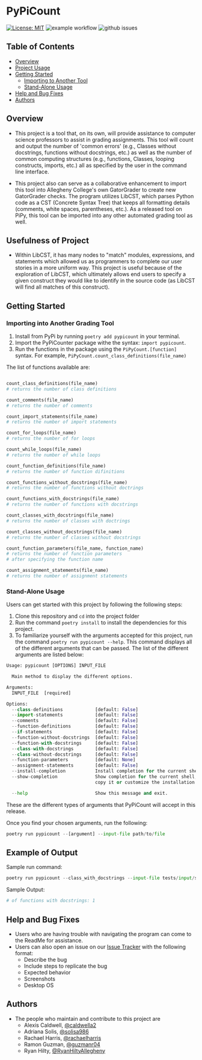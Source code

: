 # PyPiCount

[![License: MIT](https://img.shields.io/badge/License-MIT-yellow.svg)](https://opensource.org/licenses/MIT)
![example workflow](https://github.com/cmpsc-481-s22-m1/PyPiCounter/actions/workflows/main.yml/badge.svg)
![github issues](https://img.shields.io/github/issues/cmpsc-481-s22-m1/PyPiCounter)

## Table of Contents

- [Overview](#overview)
- [Project Usage](#usefulness-of-project)
- [Getting Started](#getting-started)
  - [Importing to Another Tool](#importing-into-another-grading-tool)
  - [Stand-Alone Usage](#stand-alone-usage)
- [Help and Bug Fixes](#help-and-bug-fixes)
- [Authors](#authors)

## Overview

- This project is a tool that, on its own, will provide assistance to
computer science professors to assist in grading assignments.
This tool will count and output the number of 'common errors'
(e.g., Classes without docstrings, functions without docstrings, etc.)
as well as the number of common computing structures (e.g.,
functions, Classes, looping constructs, imports, etc.)
all as specified by the user in the command line interface.

- This project also can serve as a collaborative enhancement
to import this tool into Allegheny College's
own GatorGrader to create new GatorGrader checks.
The program utilizes LibCST, which parses Python
code as a CST (Concrete Syntax Tree)
that keeps all formatting details (comments,
white spaces, parentheses, etc.).
As a released tool on PiPy, this tool can be imported into
any other automated grading tool as well.

## Usefulness of Project

- Within LibCST, it has many nodes to "match" modules, expressions, and
statements which allowed us as programmers to complete our user stories in a
more uniform way. This project is useful because of the exploration of LibCST,
which ultimately allows end users to specify a given construct they would like
to identify in the source code (as LibCST will find all matches of this construct).

## Getting Started

### Importing into Another Grading Tool

1. Install from PyPi by running `poetry add pypicount` in your terminal.
2. Import the PyPiCounter package withe the syntax: `import pypicount`.
3. Run the functions in the package using the `PiPyCount.[function]` syntax.
For example, `PiPyCount.count_class_definitions(file_name)`

The list of functions available are:

```python

count_class_definitions(file_name)                           
# returns the number of class definitions

count_comments(file_name)                                    
# returns the number of comments

count_import_statements(file_name)                           
# returns the number of import statements

count_for_loops(file_name)                                   
# returns the number of for loops

count_while_loops(file_name)                                 
# returns the number of while loops

count_function_definitions(file_name)                        
# returns the number of function difinitions  

count_functions_without_docstrings(file_name)                
# returns the number of functions without doctrings

count_functions_with_docstrings(file_name)                   
# returns the number of functions with docstrings

count_classes_with_docstrings(file_name)                     
# returns the number of classes with doctrings

count_classes_without_docstrings(file_name)                  
# returns the number of classes without docstrings

count_function_parameters(file_name, function_name)          
# returns the number of function parameters
# after specifying the function name

count_assignment_statements(file_name)                       
# returns the number of assignment statements

```

### Stand-Alone Usage

Users can get started with this project by following the following steps:

1. Clone this repository and `cd` into the project folder
2. Run the command ```poetry install``` to install the dependencies for this project.
3. To familiarize yourself with the arguments accepted for this project, run the
command ```poetry run pypicount --help```. This command displays all of the
different arguments that can be passed. The list of the different arguments
are listed below:

  ```python
  Usage: pypicount [OPTIONS] INPUT_FILE

    Main method to display the different options.

  Arguments:
    INPUT_FILE  [required]

  Options:
    --class-definitions            [default: False]
    --import-statements            [default: False]
    --comments                     [default: False]
    --function-definitions         [default: False]
    --if-statements                [default: False]
    --function-without-docstrings  [default: False]
    --function-with-docstrings     [default: False]
    --class-with-docstrings        [default: False]
    --class-without-docstrings     [default: False]
    --function-parameters          [default: None]
    --assignment-statements        [default: False]
    --install-completion           Install completion for the current shell.
    --show-completion              Show completion for the current shell, to
                                   copy it or customize the installation.

    --help                         Show this message and exit.
  ```

These are the different types of arguments that PyPiCount will accept in this release.

Once you find your chosen arguments, run the following:

```python
poetry run pypicount --[argument] --input-file path/to/file
```

## Example of Output

Sample run command:

```python
poetry run pypicount --class_with_docstrings --input-file tests/input/sample_file.py
```

Sample Output:

```python
# of functions with docstrings: 1
```

## Help and Bug Fixes

- Users who are having trouble with navigating the program can come to the ReadMe
for assistance.
- Users can also open an issue on our [Issue Tracker](https://github.com/cmpsc-481-s22-m1/PyCount/issues)
with the following format:
  - Describe the bug
  - Include steps to replicate the bug
  - Expected behavior
  - Screenshots
  - Desktop OS

## Authors

- The people who maintain and contribute to this project are
  - Alexis Caldwell, [@caldwella2](https://github.com/caldwella2)
  - Adriana Solis, [@solisa986](https://github.com/solisa986)
  - Rachael Harris, [@rachaelharris](https://github.com/rachaelharris)
  - Ramon Guzman, [@guzmanr04](https://github.com/guzmanr04)
  - Ryan Hilty, [@RyanHiltyAllegheny](https://github.com/RyanHiltyAllegheny)
